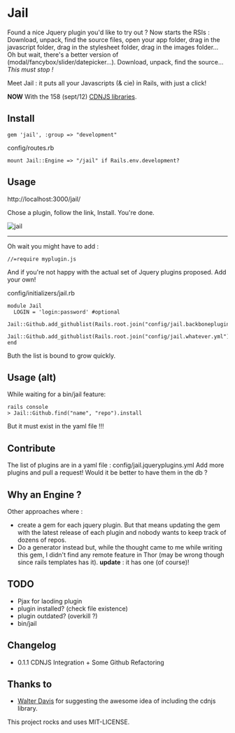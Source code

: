 # Jail

Found a nice Jquery plugin you'd like to try out ? Now starts the RSIs :
Download, unpack, find the source files, open your app folder, drag in the javascript folder, drag in the stylesheet folder, drag in the images folder...  Oh but wait, there's a better version of (modal/fancybox/slider/datepicker...). Download, unpack, find the source... _This must stop !_

Meet Jail : it puts all your Javascripts (& cie) in Rails, with just a click!

**NOW** With the 158 (sept/12) [CDNJS libraries](/cdnjs/cdnjs).

## Install

    gem 'jail', :group => "development"

config/routes.rb

    mount Jail::Engine => "/jail" if Rails.env.development?

## Usage

http://localhost:3000/jail/

Chose a plugin, follow the link, Install. You're done.


![jail](/charly/jail/raw/master/jail.png)

---

Oh wait you might have to add :

    //=require myplugin.js

And if you're not happy with the actual set of Jquery plugins proposed. Add your own!

config/initializers/jail.rb

    module Jail
      LOGIN = 'login:password' #optional
      Jail::Github.add_githublist(Rails.root.join("config/jail.backboneplugins.yml"))
      Jail::Github.add_githublist(Rails.root.join("config/jail.whatever.yml"))
    end

Buth the list is bound to grow quickly.

## Usage (alt)

While waiting for a bin/jail feature:

    rails console
    > Jail::Github.find("name", "repo").install

But it must exist in the yaml file !!!

## Contribute

The list of plugins are in a yaml file : config/jail.jqueryplugins.yml
Add more plugins and pull a request!
Would it be better to have them in the db ?


## Why an Engine ?

Other approaches where : 
  - create a gem for each jquery plugin. But that means updating the gem with the latest release of each plugin and nobody wants to keep track of dozens of repos. 
  - Do a generator instead but, while the thought came to me while writing this gem, I didn't find any remote feature in Thor (may be wrong though since rails templates has it). **update** : it has one (of course)!

## TODO

  - Pjax for laoding plugin
  - plugin installed? (check file existence)
  - plugin outdated? (overkill ?)
  - bin/jail

## Changelog

  - 0.1.1 CDNJS Integration + Some Github Refactoring

## Thanks to

- [Walter Davis](/walterdavis) for suggesting the awesome idea of including the cdnjs library.

This project rocks and uses MIT-LICENSE.